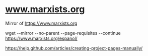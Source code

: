 # www.marxists.org
Mirror of https://www.marxists.org

wget --mirror --no-parent --page-requisites --continue https://www.marxists.org/espanol/

https://help.github.com/articles/creating-project-pages-manually/
